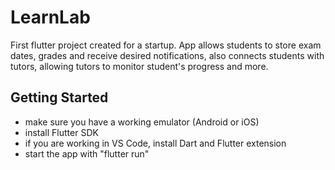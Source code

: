 # LearnLab

First flutter project created for a startup. App allows students to store exam dates, grades and receive desired notifications, also connects students with tutors, allowing tutors to monitor student's progress and more.

## Getting Started

- make sure you have a working emulator (Android or iOS)
- install Flutter SDK
- if you are working in VS Code, install Dart and Flutter extension
- start the app with "flutter run"


